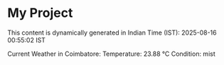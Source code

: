 # My Project

This content is dynamically generated in Indian Time (IST): 2025-08-16 00:55:02 IST


Current Weather in Coimbatore:
Temperature: 23.88 °C
Condition: mist
